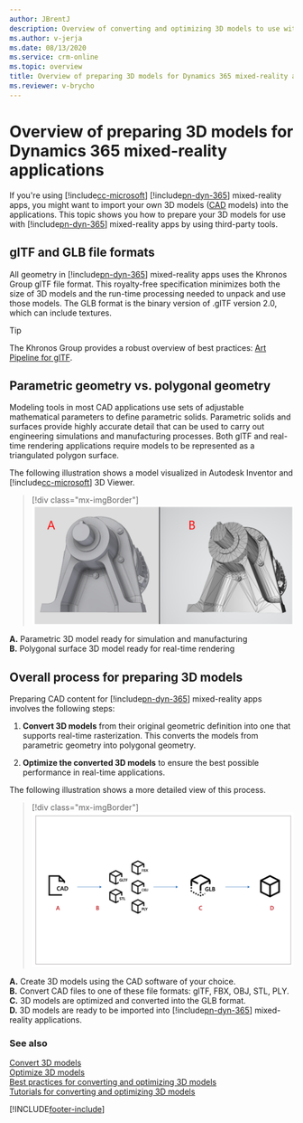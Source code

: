 ```yaml
---
author: JBrentJ
description: Overview of converting and optimizing 3D models to use with mixed-reality applications.
ms.author: v-jerja
ms.date: 08/13/2020
ms.service: crm-online
ms.topic: overview
title: Overview of preparing 3D models for Dynamics 365 mixed-reality applications
ms.reviewer: v-brycho
---
```


# Overview of preparing 3D models for Dynamics 365 mixed-reality applications

If you're using [!include[cc-microsoft](../includes/cc-microsoft.md)] [!include[pn-dyn-365](../includes/pn-dyn-365.md)] mixed-reality apps, you might want to import your own 3D models ([CAD](https://en.wikipedia.org/wiki/Computer-aided_design) models) into the applications. This topic shows you how to prepare your 3D models for use with [!include[pn-dyn-365](../includes/pn-dyn-365.md)] mixed-reality apps by using third-party tools.

## glTF and GLB file formats
All geometry in [!include[pn-dyn-365](../includes/pn-dyn-365.md)] mixed-reality apps uses the Khronos Group glTF file format. This royalty-free specification minimizes both the size of 3D models and the run-time processing needed to unpack and use those models. The GLB format is the binary version of .glTF version 2.0, which can include textures.

> [!TIP]
> The Khronos Group provides a robust overview of best practices: [Art Pipeline for glTF](https://aka.ms/glTFbestpractices).

## Parametric geometry vs. polygonal geometry

Modeling tools in most CAD applications use sets of adjustable mathematical parameters to define parametric solids. Parametric solids and surfaces provide highly accurate detail that can be used to carry out engineering simulations and manufacturing processes. Both glTF and real-time rendering applications require models to be represented as a triangulated polygon surface.

The following illustration shows a model visualized in Autodesk Inventor and [!include[cc-microsoft](../includes/cc-microsoft.md)] 3D Viewer.
> [!div class="mx-imgBorder"]
> ![Parametric versus polygonal geometry](media/compare-geometry.PNG "Parametric versus polygonal geometry")

**A.**	Parametric 3D model ready for simulation and manufacturing<br>
**B.**	Polygonal surface 3D model ready for real-time rendering

## Overall process for preparing 3D models

Preparing CAD content for [!include[pn-dyn-365](../includes/pn-dyn-365.md)] mixed-reality apps involves the following steps: 

1.	**Convert 3D models** from their original geometric definition into one that supports real-time rasterization. This converts the models from parametric geometry into polygonal geometry.

2.	**Optimize the converted 3D models** to ensure the best possible performance in real-time applications.

The following illustration shows a more detailed view of this process.

> [!div class="mx-imgBorder"]
> ![Overall flow](media/overall-flow.PNG "Overall flow") 

**A.**	Create 3D models using the CAD software of your choice.<br>
**B.**	Convert CAD files to one of these file formats: glTF, FBX, OBJ, STL, PLY.<br>
**C.**	3D models are optimized and converted into the GLB format.<br>
**D.**	3D models are ready to be imported into [!include[pn-dyn-365](../includes/pn-dyn-365.md)] mixed-reality applications.

### See also
[Convert 3D models](convert-models.md)<br>
[Optimize 3D models](optimize-models.md)<br>
[Best practices for converting and optimizing 3D models](best-practices.md)<br>
[Tutorials for converting and optimizing 3D models](tutorials-overview.md)


[!INCLUDE[footer-include](../includes/footer-banner.md)]